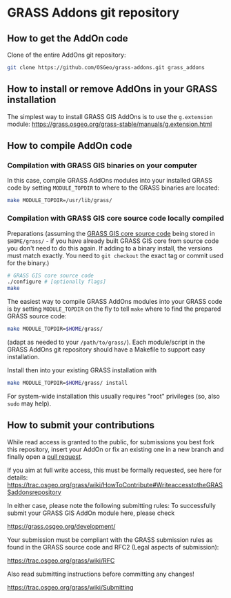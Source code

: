 # GRASS Addons git repository

## How to get the AddOn code

Clone of the entire AddOns git repository:

```bash
git clone https://github.com/OSGeo/grass-addons.git grass_addons
```

## How to install or remove AddOns in your GRASS installation

The simplest way to install GRASS GIS AddOns is to use the `g.extension`
module:
<https://grass.osgeo.org/grass-stable/manuals/g.extension.html>

## How to compile AddOn code

### Compilation with GRASS GIS binaries on your computer

In this case, compile GRASS AddOns modules into your installed GRASS code
by setting `MODULE_TOPDIR` to where to the GRASS binaries are located:

```bash
make MODULE_TOPDIR=/usr/lib/grass/
```

### Compilation with GRASS GIS core source code locally compiled

Preparations (assuming the [GRASS GIS core source code](https://github.com/OSGeo/grass)
being stored in `$HOME/grass/` - if you have already built GRASS GIS core from
source code you don't need to do this again. If adding to a binary install,
the versions must match exactly. You need to `git checkout` the exact tag
or commit used for the binary.)

```bash
# GRASS GIS core source code
./configure # [optionally flags]
make
```

The easiest way to compile GRASS AddOns modules into your GRASS code
is by setting `MODULE_TOPDIR` on the fly to tell `make` where to
find the prepared GRASS source code:

```bash
make MODULE_TOPDIR=$HOME/grass/
```

(adapt as needed to your `/path/to/grass/`). Each module/script in the GRASS
AddOns git repository should have a Makefile to support easy
installation.

Install then into your existing GRASS installation with

```bash
make MODULE_TOPDIR=$HOME/grass/ install
```

For system-wide installation this usually requires "root" privileges
(so, also `sudo` may help).

## How to submit your contributions

While read access is granted to the public, for submissions you best fork
this repository, insert your AddOn or fix an existing one in a new branch
and finally open a [pull request](https://help.github.com/en/articles/about-pull-requests).

If you aim at full write access, this must be formally requested, see here for details:
<https://trac.osgeo.org/grass/wiki/HowToContribute#WriteaccesstotheGRASSaddonsrepository>

In either case, please note the following submitting rules: To successfully submit your
GRASS GIS AddOn module here, please check

<https://grass.osgeo.org/development/>

Your submission must be compliant with the GRASS
submission rules as found in the GRASS source code
and RFC2 (Legal aspects of submission):

<https://trac.osgeo.org/grass/wiki/RFC>

Also read submitting instructions before committing any changes!

<https://trac.osgeo.org/grass/wiki/Submitting>